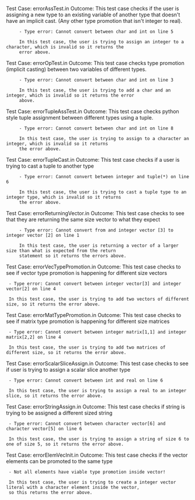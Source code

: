 Test Case: errorAssTest.in
Outcome: This test case checks if the user is assigning a new type to an existing variable of another type that doesn't
         have an implicit cast. (Any other type promotion that isn't integer to real).

         - Type error: Cannot convert between char and int on line 5

         In this test case, the user is trying to assign an integer to a character, which is invalid so it returns the
         error above.

Test Case: errorOpTest.in
Outcome: This test case checks type promotion (implicit casting) between two variables of different types.

         - Type error: Cannot convert between char and int on line 3

         In this test case, the user is trying to add a char and an integer, which is invalid so it returns the error
         above.

Test Case: errorTupleAssTest.in
Outcome: This test case checks python style tuple assignment between different types using a tuple.

	     - Type error: Cannot convert between char and int on line 8

	     In this test case, the user is trying to assign to a character an integer, which is invalid so it returns
	     the error above.

Test Case: errorTupleCast.in
Outcome: This test case checks if a user is trying to cast a tuple to another type

         - Type error: Cannot convert between integer and tuple(*) on line 6

         In this test case, the user is trying to cast a tuple type to an integer type, which is invalid so it returns
         the error above.

Test Case: errorReturningVector.in
Outcome: This test case checks to see that they are returning the same size vector to what they expect

         - Type error: Cannot convert from and integer vector [3] to integer vector [2] on line 1

         In this test case, the user is returning a vector of a larger size than what is expected from the return
         statement so it returns the errors above.

Test Case: errorVecTypePromotion.in
Outcome: This test case checks to see if vector type promotion is happening for different size vectors

	 - Type error: Cannot convert between integer vector[3] and integer vector[2] on line 4

	 In this test case, the user is trying to add two vectors of different size, so it returns the error above.

Test Case: errorMatTypePromotion.in
Outcome: This test case checks to see if matrix type promotion is happening for different size matrices

	 - Type error: Cannot convert between integer matrix[1,1] and integer matrix[2,2] on line 4

	 In this test case, the user is trying to add two matrices of different size, so it returns the error above.

Test Case: errorScalarSliceAssign.in
Outcome: This test case checks to see if user is trying to assign a scalar slice another type

	 - Type error: Cannot convert between int and real on line 6

	 In this test case, the user is trying to assign a real to an integer slice, so it returns the error above.

Test Case: errorStringAssign.in
Outcome: This test case checks if string is trying to be assigned a different sized string

	 - Type error: Cannot convert between character vector[6] and character vector[5] on line 6

	 In this test case, the user is trying to assign a string of size 6 to one of size 5, so it returns the error above.

Test Case: errorElemVecInit.in
Outcome: This test case checks if the vector elements can be promoted to the same type

	 - Not all elements have viable type promotion inside vector!

	 In this test case, the user is trying to create a integer vector literal with a character element inside the vector,
	 so this returns the error above.